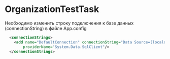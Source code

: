 # OrganizationTestTask
Необходимо изменить строку подключения к базе данных (connectionString) в файле App.config
```xml
  <connectionStrings>
    <add name="DefaultConnection" connectionString="Data Source=(localdb)\MSSQLLocalDB;Initial Catalog=DataDb;Integrated Security=True;MultipleActiveResultSets=true"
        providerName="System.Data.SqlClient"/>
  </connectionStrings>
```
